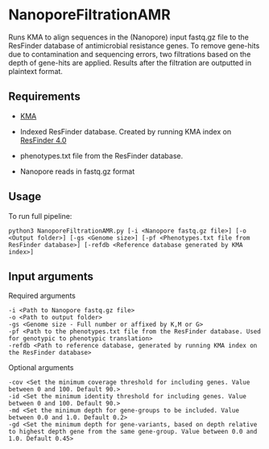 # NanoporeFiltrationAMR
Runs KMA to align sequences in the (Nanopore) input fastq.gz file to the ResFinder database of antimicrobial resistance genes.
To remove gene-hits due to contamination and sequencing errors, two filtrations based on the depth of gene-hits are applied.
Results after the filtration are outputted in plaintext format.

## Requirements

- [KMA](https://bitbucket.org/genomicepidemiology/kma/src/master/) 

- Indexed ResFinder database. Created by running KMA index on [ResFinder 4.0](https://bitbucket.org/genomicepidemiology/resfinder_db/src/master/)
- phenotypes.txt file from the ResFinder database.
- Nanopore reads in fastq.gz format

## Usage

To run full pipeline:

```
python3 NanoporeFiltrationAMR.py [-i <Nanopore fastq.gz file>] [-o <Output folder>] [-gs <Genome size>] [-pf <Phenotypes.txt file from ResFinder database>] [-refdb <Reference database generated by KMA index>]
```

## Input arguments
Required arguments
```
-i <Path to Nanopore fastq.gz file>
-o <Path to output folder>
-gs <Genome size - Full number or affixed by K,M or G>
-pf <Path to the phenotypes.txt file from the ResFinder database. Used for genotypic to phenotypic translation>
-refdb <Path to reference database, generated by running KMA index on the ResFinder database>
```

Optional arguments
```
-cov <Set the minimum coverage threshold for including genes. Value between 0 and 100. Default 90.>
-id <Set the minimum identity threshold for including genes. Value between 0 and 100. Default 90.>
-md <Set the minimum depth for gene-groups to be included. Value between 0.0 and 1.0. Default 0.2>
-gd <Set the minimum depth for gene-variants, based on depth relative to highest depth gene from the same gene-group. Value between 0.0 and 1.0. Default 0.45>
```
